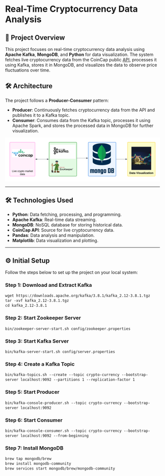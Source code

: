 # Real-Time Cryptocurrency Data Analysis

## 📄 Project Overview

This project focuses on real-time cryptocurrency data analysis using **Apache Kafka**, **MongoDB**, and **Python** for data visualization. The system fetches live cryptocurrency data from the CoinCap public [API](https://api.coincap.io/v2/assets), processes it using Kafka, stores it in MongoDB, and visualizes the data to observe price fluctuations over time.

## 🛠️ Architecture
The project follows a **Producer-Consumer** pattern:
- **Producer**: Continuously fetches cryptocurrency data from the API and publishes it to a Kafka topic.
- **Consumer**: Consumes data from the Kafka topic, processes it using Apache Spark, and stores the processed data in MongoDB for further visualization.

![Architecture](Architecture.png)

---

## 🛠️ Technologies Used

- **Python**: Data fetching, processing, and programming.
- **Apache Kafka**: Real-time data streaming.
- **MongoDB**: NoSQL database for storing historical data.
- **CoinCap API**: Source for live cryptocurrency data.
- **Pandas**: Data analysis and manipulation.
- **Matplotlib**: Data visualization and plotting.

---

## ⚙️ Initial Setup

Follow the steps below to set up the project on your local system:

### Step 1: Download and Extract Kafka
```
wget https://downloads.apache.org/kafka/3.8.1/kafka_2.12-3.8.1.tgz
tar -xvf kafka_2.12-3.8.1.tgz
cd kafka_2.12-3.8.1
```

### Step 2: Start Zookeeper Server
```
bin/zookeeper-server-start.sh config/zookeeper.properties
```

### Step 3: Start Kafka Server
```
bin/kafka-server-start.sh config/server.properties
```

### Step 4: Create a Kafka Topic
```
bin/kafka-topics.sh --create --topic crypto-currency --bootstrap-server localhost:9092 --partitions 1 --replication-factor 1
```

### Step 5: Start Producer
```
bin/kafka-console-producer.sh --topic crypto-currency --bootstrap-server localhost:9092
```

### Step 6: Start Consumer
```
bin/kafka-console-consumer.sh --topic crypto-currency --bootstrap-server localhost:9092 --from-beginning
```

### Step 7: Install MongoDB
```
brew tap mongodb/brew
brew install mongodb-community
brew services start mongodb/brew/mongodb-community
```

  